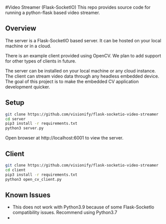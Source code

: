 #Video Streamer (Flask-SocketIO)
This repo provides source code for running a python-flask based video streamer.

## Overview
The server is a Flask-SocketIO based server. It can be hosted on your 
local machine or in a cloud. 

There is an example client provided using OpenCV. We plan to add 
support for other types of clients in future.

The server can be installed on your local machine or any cloud instance. 
The client can stream video data through any headless embedded device. 
The goal of this project is to make the embedded CV application development
quicker. 

## Setup
```bash
git clone https://github.com/visionify/flask-socketio-video-streamer
cd server
pip3 install -r requirements.txt
python3 server.py
```
Open browser at http://localhost:6001 to view the server.

## Client
```bash
git clone https://github.com/visionify/flask-socketio-video-streamer
cd client
pip3 install -r requirements.txt
python3 open_cv_client.py
```

## Known Issues
- This does not work with Python3.9 because of some Flask-SocketIo compatibility issues. Recommend using Python3.7
- 
